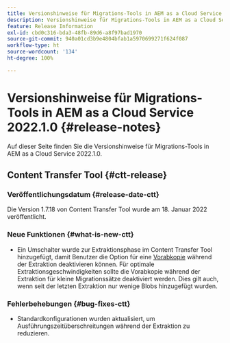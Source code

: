 ```yaml
---
title: Versionshinweise für Migrations-Tools in AEM as a Cloud Service 2022.1.0
description: Versionshinweise für Migrations-Tools in AEM as a Cloud Service 2022.1.0
feature: Release Information
exl-id: cbd0c316-bda3-48fb-89d6-a8f97bad1970
source-git-commit: 940a01cd3b9e4804bfab1a5970699271f624f087
workflow-type: ht
source-wordcount: '134'
ht-degree: 100%

---
```


# Versionshinweise für Migrations-Tools in AEM as a Cloud Service 2022.1.0 {#release-notes}

Auf dieser Seite finden Sie die Versionshinweise für Migrations-Tools in AEM as a Cloud Service 2022.1.0.

## Content Transfer Tool {#ctt-release}

### Veröffentlichungsdatum {#release-date-ctt}

Die Version 1.7.18 von Content Transfer Tool wurde am 18. Januar 2022 veröffentlicht.

### Neue Funktionen {#what-is-new-ctt}

* Ein Umschalter wurde zur Extraktionsphase im Content Transfer Tool hinzugefügt, damit Benutzer die Option für eine [Vorabkopie](https://experienceleague.adobe.com/docs/experience-manager-cloud-service/moving/cloud-migration/content-transfer-tool/handling-large-content-repositories.html?lang=de) während der Extraktion deaktivieren können. Für optimale Extraktionsgeschwindigkeiten sollte die Vorabkopie während der Extraktion für kleine Migrationssätze deaktiviert werden. Dies gilt auch, wenn seit der letzten Extraktion nur wenige Blobs hinzugefügt wurden.

### Fehlerbehebungen {#bug-fixes-ctt}

* Standardkonfigurationen wurden aktualisiert, um Ausführungszeitüberschreitungen während der Extraktion zu reduzieren.
